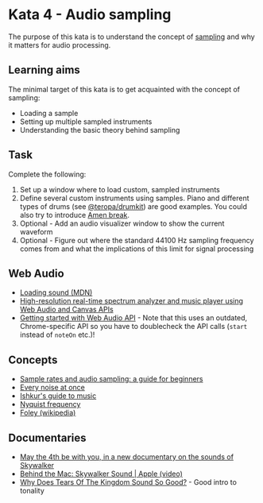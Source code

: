 # Kata 4 - Audio sampling

The purpose of this kata is to understand the concept of [sampling](https://en.wikipedia.org/wiki/Sampling_(signal_processing)) and why it matters for audio processing.

## Learning aims

The minimal target of this kata is to get acquainted with the concept of sampling:

* Loading a sample
* Setting up multiple sampled instruments
* Understanding the basic theory behind sampling

## Task

Complete the following:

1. Set up a window where to load custom, sampled instruments
2. Define several custom instruments using samples. Piano and different types of drums (see [@teropa/drumkit](https://www.npmjs.com/package/@teropa/drumkit)) are good examples. You could also try to introduce [Amen break](https://en.wikipedia.org/wiki/Amen_break).
3. Optional - Add an audio visualizer window to show the current waveform
4. Optional - Figure out where the standard 44100 Hz sampling frequency comes from and what the implications of this limit for signal processing

## Web Audio

* [Loading sound (MDN)](https://developer.mozilla.org/en-US/docs/Web/API/Web_Audio_API/Using_Web_Audio_API#loading_sound)
* [High-resolution real-time spectrum analyzer and music player using Web Audio and Canvas APIs](https://github.com/hvianna/audioMotion.js)
* [Getting started with Web Audio API](https://web.dev/webaudio-intro/) - Note that this uses an outdated, Chrome-specific API so you have to doublecheck the API calls (`start` instead of `noteOn` etc.)!

## Concepts

* [Sample rates and audio sampling: a guide for beginners](https://www.adobe.com/uk/creativecloud/video/discover/audio-sampling.html)
* [Every noise at once](https://everynoise.com/)
* [Ishkur's guide to music](http://music.ishkur.com/)
* [Nyquist frequency](https://en.wikipedia.org/wiki/Nyquist_frequency)
* [Foley (wikipedia)](https://en.wikipedia.org/wiki/Foley_(filmmaking))

## Documentaries

* [May the 4th be with you, in a new documentary on the sounds of Skywalker](https://cdm.link/2022/05/may-the-4th-be-with-you-in-a-new-documentary-on-the-sounds-of-skywalker/)
* [Behind the Mac: Skywalker Sound | Apple (video)](https://www.youtube.com/watch?v=E99Et5mzxv0)
* [Why Does Tears Of The Kingdom Sound So Good?](https://www.youtube.com/watch?v=toEdi_wjTGM) - Good intro to tonality
